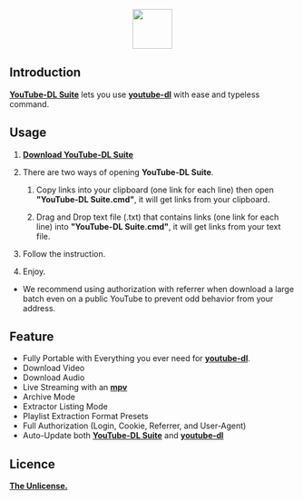 <p align="center">
  <img height="70" src="https://minormole.github.io/YouTube-DL-Suite/img/logo.png">
</p>

## Introduction

[**YouTube-DL Suite**](https://github.com/MinorMole/YouTube-DL-Suite/releases/latest) lets you use [**youtube-dl**](https://youtube-dl.org) with ease and typeless command.

## Usage

1. [**Download YouTube-DL Suite**](https://github.com/MinorMole/YouTube-DL-Suite/releases/latest)

2. There are two ways of opening **YouTube-DL Suite**.
  
    1. Copy links into your clipboard (one link for each line) then open **"YouTube-DL Suite.cmd"**, it will get links from your clipboard.
    
    2. Drag and Drop text file (.txt) that contains links (one link for each line) into **"YouTube-DL Suite.cmd"**, it will get links from your text file.

3. Follow the instruction.

4. Enjoy.

- We recommend using authorization with referrer when download a large batch even on a public YouTube to prevent odd behavior from your address.

## Feature

- Fully Portable with Everything you ever need for [**youtube-dl**](https://youtube-dl.org).
- Download Video
- Download Audio
- Live Streaming with an [**mpv**](https://mpv.io)
- Archive Mode
- Extractor Listing Mode
- Playlist Extraction Format Presets
- Full Authorization (Login, Cookie, Referrer, and User-Agent)
- Auto-Update both [**YouTube-DL Suite**](https://github.com/MinorMole/YouTube-DL-Suite/releases/latest) and [**youtube-dl**](https://youtube-dl.org)

## Licence

[**The Unlicense.**](https://github.com/MinorMole/YouTube-DL-Suite/blob/master/LICENSE)
